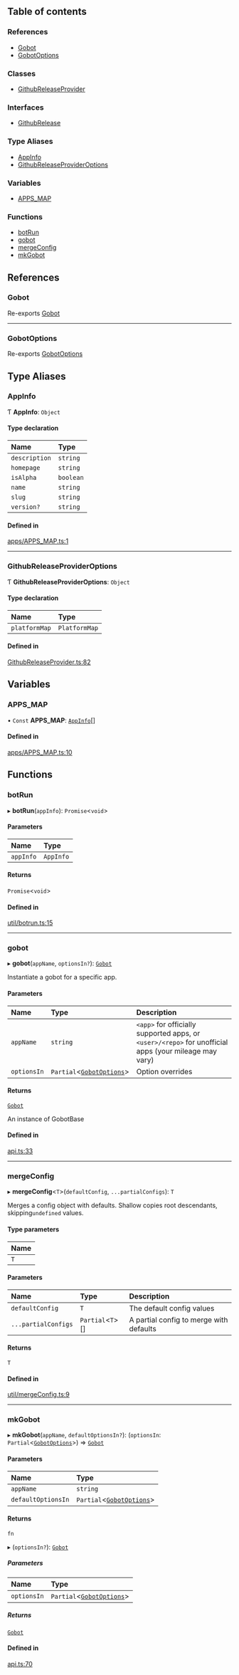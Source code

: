 ## Table of contents

### References

- [Gobot](api.md#gobot)
- [GobotOptions](api.md#gobotoptions)

### Classes

- [GithubReleaseProvider](../classes/api.GithubReleaseProvider.md)

### Interfaces

- [GithubRelease](../interfaces/api.GithubRelease.md)

### Type Aliases

- [AppInfo](api.md#appinfo)
- [GithubReleaseProviderOptions](api.md#githubreleaseprovideroptions)

### Variables

- [APPS\_MAP](api.md#apps_map)

### Functions

- [botRun](api.md#botrun)
- [gobot](api.md#gobot-1)
- [mergeConfig](api.md#mergeconfig)
- [mkGobot](api.md#mkgobot)

## References

### Gobot

Re-exports [Gobot](../classes/Gobot.Gobot.md)

___

### GobotOptions

Re-exports [GobotOptions](../interfaces/Gobot.GobotOptions.md)

## Type Aliases

### AppInfo

Ƭ **AppInfo**: `Object`

#### Type declaration

| Name | Type |
| :------ | :------ |
| `description` | `string` |
| `homepage` | `string` |
| `isAlpha` | `boolean` |
| `name` | `string` |
| `slug` | `string` |
| `version?` | `string` |

#### Defined in

[apps/APPS_MAP.ts:1](https://github.com/benallfree/gobot/blob/v1.0.0-alpha.27/src/apps/APPS_MAP.ts#L1)

___

### GithubReleaseProviderOptions

Ƭ **GithubReleaseProviderOptions**: `Object`

#### Type declaration

| Name | Type |
| :------ | :------ |
| `platformMap` | `PlatformMap` |

#### Defined in

[GithubReleaseProvider.ts:82](https://github.com/benallfree/gobot/blob/v1.0.0-alpha.27/src/GithubReleaseProvider.ts#L82)

## Variables

### APPS\_MAP

• `Const` **APPS\_MAP**: [`AppInfo`](api.md#appinfo)[]

#### Defined in

[apps/APPS_MAP.ts:10](https://github.com/benallfree/gobot/blob/v1.0.0-alpha.27/src/apps/APPS_MAP.ts#L10)

## Functions

### botRun

▸ **botRun**(`appInfo`): `Promise`\<`void`\>

#### Parameters

| Name | Type |
| :------ | :------ |
| `appInfo` | `AppInfo` |

#### Returns

`Promise`\<`void`\>

#### Defined in

[util/botrun.ts:15](https://github.com/benallfree/gobot/blob/v1.0.0-alpha.27/src/util/botrun.ts#L15)

___

### gobot

▸ **gobot**(`appName`, `optionsIn?`): [`Gobot`](../classes/Gobot.Gobot.md)

Instantiate a gobot for a specific app.

#### Parameters

| Name | Type | Description |
| :------ | :------ | :------ |
| `appName` | `string` | `<app>` for officially supported apps, or `<user>/<repo>` for unofficial apps (your mileage may vary) |
| `optionsIn` | `Partial`\<[`GobotOptions`](../interfaces/Gobot.GobotOptions.md)\> | Option overrides |

#### Returns

[`Gobot`](../classes/Gobot.Gobot.md)

An instance of GobotBase

#### Defined in

[api.ts:33](https://github.com/benallfree/gobot/blob/v1.0.0-alpha.27/src/api.ts#L33)

___

### mergeConfig

▸ **mergeConfig**\<`T`\>(`defaultConfig`, `...partialConfigs`): `T`

Merges a config object with defaults. Shallow copies root descendants,
skipping`undefined` values.

#### Type parameters

| Name |
| :------ |
| `T` |

#### Parameters

| Name | Type | Description |
| :------ | :------ | :------ |
| `defaultConfig` | `T` | The default config values |
| `...partialConfigs` | `Partial`\<`T`\>[] | A partial config to merge with defaults |

#### Returns

`T`

#### Defined in

[util/mergeConfig.ts:9](https://github.com/benallfree/gobot/blob/v1.0.0-alpha.27/src/util/mergeConfig.ts#L9)

___

### mkGobot

▸ **mkGobot**(`appName`, `defaultOptionsIn?`): (`optionsIn`: `Partial`\<[`GobotOptions`](../interfaces/Gobot.GobotOptions.md)\>) => [`Gobot`](../classes/Gobot.Gobot.md)

#### Parameters

| Name | Type |
| :------ | :------ |
| `appName` | `string` |
| `defaultOptionsIn` | `Partial`\<[`GobotOptions`](../interfaces/Gobot.GobotOptions.md)\> |

#### Returns

`fn`

▸ (`optionsIn?`): [`Gobot`](../classes/Gobot.Gobot.md)

##### Parameters

| Name | Type |
| :------ | :------ |
| `optionsIn` | `Partial`\<[`GobotOptions`](../interfaces/Gobot.GobotOptions.md)\> |

##### Returns

[`Gobot`](../classes/Gobot.Gobot.md)

#### Defined in

[api.ts:70](https://github.com/benallfree/gobot/blob/v1.0.0-alpha.27/src/api.ts#L70)

